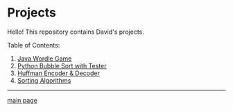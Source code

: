 # Projects

Hello! This repository contains David's projects.

Table of Contents:  

1. [Java Wordle Game](https://github.com/shooby-d/projects/tree/main/Wordle)  
2. [Python Bubble Sort with Tester](https://github.com/shooby-d/projects/tree/main/Bubble%20Sort)  
3. [Huffman Encoder & Decoder](https://github.com/shooby-d/projects/tree/main/Huffman%20Encoder%20%26%20Decoder)  
4. [Sorting Algorithms](https://github.com/shooby-d/projects/tree/main/Sorting%20Algorithms)  
_______________ 

[main page](https://github.com/shooby-d/projects)

